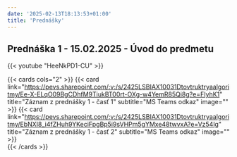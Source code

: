 ```yaml
---
date: '2025-02-13T18:13:53+01:00'
title: 'Prednášky'
---
```


## Prednáška 1 - 15.02.2025 - Úvod do predmetu

{{< youtube "HeeNkPD1-CU" >}}

{{< cards cols="2" >}}
    {{< card link="https://pevs.sharepoint.com/:v:/s/2425LSBIAX10031Dtovtruktryaalgoritmy/Ee-X-ELqO09BgCDhfM9TiukBT00rt-OXg-w4YemR85Qi8g?e=FIyhK1" title="Záznam z prednášky 1 - časť 1" subtitle="MS Teams odkaz" image="" >}}
    {{< card link="https://pevs.sharepoint.com/:v:/s/2425LSBIAX10031Dtovtruktryaalgoritmy/EbNXI8_i4fZHuh9YKeciFpgBp5i9sVHPm5gYMxe48twvxA?e=Vz54lg" title="Záznam z prednášky 1 - časť 2" subtitle="MS Teams odkaz" image="" >}}    
{{< /cards >}}
